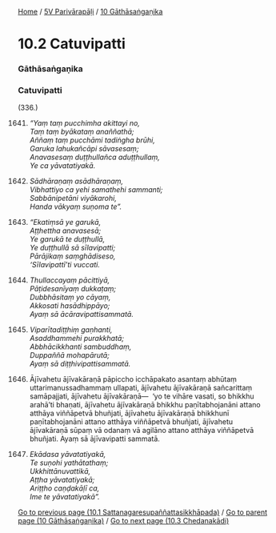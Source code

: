 
[Home](/) / [5V Parivārapāḷi](../../5V.md) / [10 Gāthāsaṅgaṇika](../10.md)

# 10.2 Catuvipatti

### Gāthāsaṅgaṇika

### Catuvipatti

(336.)

1641. _“Yaṃ taṃ pucchimha akittayi no,_  
_Taṃ taṃ byākataṃ anaññathā;_  
_Aññaṃ taṃ pucchāmi tadiṅgha brūhi,_  
_Garuka lahukañcāpi sāvasesaṃ;_  
_Anavasesaṃ duṭṭhullañca aduṭṭhullaṃ,_  
_Ye ca yāvatatiyakā._  


1642. _Sādhāraṇaṃ asādhāraṇaṃ,_  
_Vibhattiyo ca yehi samathehi sammanti;_  
_Sabbānipetāni viyākarohi,_  
_Handa vākyaṃ suṇoma te”._  


1643. _“Ekatiṃsā ye garukā,_  
_Aṭṭhettha anavasesā;_  
_Ye garukā te duṭṭhullā,_  
_Ye duṭṭhullā sā sīlavipatti;_  
_Pārājikaṃ saṃghādiseso,_  
_‘Sīlavipattī’ti vuccati._  


1644. _Thullaccayaṃ pācittiyā,_  
_Pāṭidesanīyaṃ dukkaṭaṃ;_  
_Dubbhāsitaṃ yo cāyaṃ,_  
_Akkosati hasādhippāyo;_  
_Ayaṃ sā ācāravipattisammatā._  


1645. _Viparītadiṭṭhiṃ gaṇhanti,_  
_Asaddhammehi purakkhatā;_  
_Abbhācikkhanti sambuddhaṃ,_  
_Duppaññā mohapārutā;_  
_Ayaṃ sā diṭṭhivipattisammatā._  


1646. Ājīvahetu ājīvakāraṇā pāpiccho icchāpakato asantaṃ abhūtaṃ uttarimanussadhammaṃ ullapati, ājīvahetu ājīvakāraṇā sañcarittaṃ samāpajjati, ājīvahetu ājīvakāraṇā—  ‘yo te vihāre vasati, so bhikkhu arahā’ti bhaṇati, ājīvahetu ājīvakāraṇā bhikkhu paṇītabhojanāni attano atthāya viññāpetvā bhuñjati, ājīvahetu ājīvakāraṇā bhikkhunī paṇītabhojanāni attano atthāya viññāpetvā bhuñjati, ājīvahetu ājīvakāraṇā sūpaṃ vā odanaṃ vā agilāno attano atthāya viññāpetvā bhuñjati. Ayaṃ sā ājīvavipatti sammatā.

1647. _Ekādasa yāvatatiyakā,_  
_Te suṇohi yathātathaṃ;_  
_Ukkhittānuvattikā,_  
_Aṭṭha yāvatatiyakā;_  
_Ariṭṭho caṇḍakāḷī ca,_  
_Ime te yāvatatiyakā”._  


[Go to previous page (10.1 Sattanagaresupaññattasikkhāpada)](10.1.md) / [Go to parent page (10 Gāthāsaṅgaṇika)](../10.md) / [Go to next page (10.3 Chedanakādi)](10.3.md)


